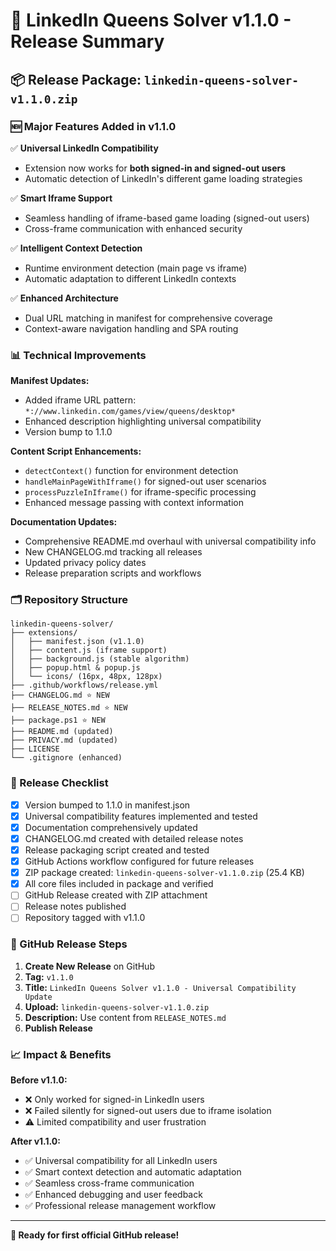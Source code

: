 # 🚀 LinkedIn Queens Solver v1.1.0 - Release Summary

## 📦 Release Package: `linkedin-queens-solver-v1.1.0.zip`

### 🆕 Major Features Added in v1.1.0

✅ **Universal LinkedIn Compatibility**
- Extension now works for **both signed-in and signed-out users**
- Automatic detection of LinkedIn's different game loading strategies

✅ **Smart Iframe Support** 
- Seamless handling of iframe-based game loading (signed-out users)
- Cross-frame communication with enhanced security

✅ **Intelligent Context Detection**
- Runtime environment detection (main page vs iframe)
- Automatic adaptation to different LinkedIn contexts

✅ **Enhanced Architecture**
- Dual URL matching in manifest for comprehensive coverage
- Context-aware navigation handling and SPA routing

### 📊 Technical Improvements

**Manifest Updates:**
- Added iframe URL pattern: `*://www.linkedin.com/games/view/queens/desktop*`
- Enhanced description highlighting universal compatibility
- Version bump to 1.1.0

**Content Script Enhancements:**
- `detectContext()` function for environment detection
- `handleMainPageWithIframe()` for signed-out user scenarios  
- `processPuzzleInIframe()` for iframe-specific processing
- Enhanced message passing with context information

**Documentation Updates:**
- Comprehensive README.md overhaul with universal compatibility info
- New CHANGELOG.md tracking all releases
- Updated privacy policy dates
- Release preparation scripts and workflows

### 🗂️ Repository Structure
```
linkedin-queens-solver/
├── extensions/
│   ├── manifest.json (v1.1.0)
│   ├── content.js (iframe support)
│   ├── background.js (stable algorithm)
│   ├── popup.html & popup.js
│   └── icons/ (16px, 48px, 128px)
├── .github/workflows/release.yml
├── CHANGELOG.md ⭐ NEW
├── RELEASE_NOTES.md ⭐ NEW  
├── package.ps1 ⭐ NEW
├── README.md (updated)
├── PRIVACY.md (updated)
├── LICENSE
└── .gitignore (enhanced)
```

### 🎯 Release Checklist

- [x] Version bumped to 1.1.0 in manifest.json
- [x] Universal compatibility features implemented and tested
- [x] Documentation comprehensively updated
- [x] CHANGELOG.md created with detailed release notes
- [x] Release packaging script created and tested
- [x] GitHub Actions workflow configured for future releases
- [x] ZIP package created: `linkedin-queens-solver-v1.1.0.zip` (25.4 KB)
- [x] All core files included in package and verified
- [ ] GitHub Release created with ZIP attachment
- [ ] Release notes published
- [ ] Repository tagged with v1.1.0

### 🚀 GitHub Release Steps

1. **Create New Release** on GitHub
2. **Tag:** `v1.1.0`
3. **Title:** `LinkedIn Queens Solver v1.1.0 - Universal Compatibility Update`
4. **Upload:** `linkedin-queens-solver-v1.1.0.zip`
5. **Description:** Use content from `RELEASE_NOTES.md`
6. **Publish Release**

### 📈 Impact & Benefits

**Before v1.1.0:**
- ❌ Only worked for signed-in LinkedIn users
- ❌ Failed silently for signed-out users due to iframe isolation
- ⚠️ Limited compatibility and user frustration

**After v1.1.0:**
- ✅ Universal compatibility for all LinkedIn users
- ✅ Smart context detection and automatic adaptation
- ✅ Seamless cross-frame communication
- ✅ Enhanced debugging and user feedback
- ✅ Professional release management workflow

---

**🎉 Ready for first official GitHub release!**
